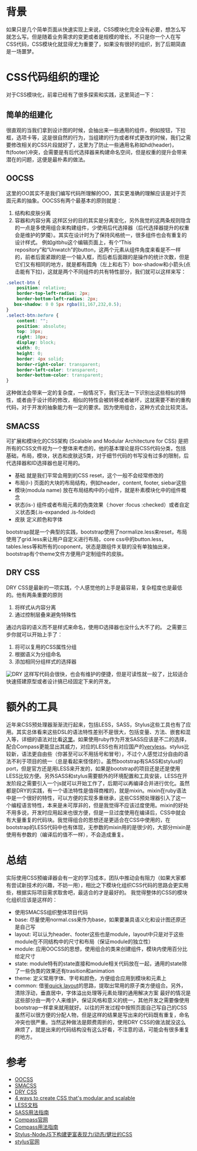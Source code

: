 # 背景

如果只是几个简单页面从快速实现上来说，CSS模块化完全没有必要，想怎么写就怎么写。但是随着业务需求的变更或者是规模的增长，不只是你一个人在写CSS代码，CSS模块化就显得尤为重要了，如果没有很好的组织，到了后期简直是一场噩梦。
# CSS代码组织的理论

对于CSS模块化，前辈已经有了很多探索和实践，这里简述一下：
## 简单的组建化

很直观的当我们拿到设计图的时候，会抽出来一些通用的组件，例如按钮，下拉框，选项卡等，这是很自然的行为，当组建的行为或者样式更改的时候，我们之需要修改相关的CSS片段就好了，这里为了防止一些通用名称如hd(header)，ft(footer)冲突，会需要是有后代选择器来构建命名空间，但是权重的提升会带来潜在的问题，这便是最朴素的做法。
## OOCSS

这里的OO其实不是我们编写代码所理解的OO，其实更准确的理解应该是对于页面元素的抽象。OOCSS有两个最基本的原则就是：
1. 结构和皮肤分离
2. 容器和内容分离
这样区分的目的其实是分离变化，另外我觉的这两条规则隐含的一点是多使用组合来构建组件，少使用后代选择器（后代选择器提升的权重会是维护的梦魇）。其实在设计时为了保持风格统一，很多组件也会有重复的设计样式。
例如gitbhu这个编辑页面上，有个“This repository”和“Unwatch”的button，这两个元素从组件角度来看是不一样的，前者后面紧跟的是一个输入框，而后者后面跟的是操作的统计次数，但是它们又有相同的地方，就是都有圆角（左上和右下）box-shadow和小箭头(点击能有下拉)，这就是两个不同组件的共有特性部分，我们就可以这样来写：

``` css
.select-btn {
    position: relative;
    border-top-left-radius: 2px;
    border-bottom-left-radius: 2px;
   box-shadow: 0 0 5px rgba(81,167,232,0.5);
}
.select-btn:before {
    content: "";
    position: absolute;
    top: 10px;
    right: 10px;
    display: block;
    width: 0;
    height: 0;
    border: 4px solid;
    border-right-color: transparent;
    border-left-color: transparent;
    border-bottom-color: transparent;
}
```

这种做法会带来一定的复杂度，一般情况下，我们无法一下识别出这些相似的特性，或者由于设计师的修改，相似的特性会被转移或者破坏，这就需要不断的重构代码，对于开发的抽象能力有一定的要求。因为使用组合，这种方式会比较灵活。
## SMACSS

可扩展和模块化的CSS架构 (Scalable and Modular Architecture for CSS) 是把所有的CSS文件视为一个整体来考虑的，他的基本理论是将CSS代码分类，包括基础，布局，模块，状态和皮肤这5类，对于细节代码的书写没有过多的限制，后代选择器和ID选择器也是可用的。
- 基础 就是我们平常会用到的CSS reset，这个一般不会经常修改的
- 布局(l-) 页面的大块的布局结构，例如header，content, footer, siebar这些
- 模块(modula name) 放在布局结构中的小组件，就是朴素模块化中的组件概念
- 状态(is-) 组件或者布局元素的伪类效果（:hover :focus :checked）或者自定义状态类(.is-expanded .is-folded)
- 皮肤 定义颜色和字体

bootstrap就是一个典型的实践，bootstrap使用了normalize.less来reset，布局使用了grid.less来让用户自定义进行布局，core css中的button.less，tables.less等和所有的coponent，状态是跟组件关联的没有单独抽出来，bootstrap有个theme文件方便用户定制组件的皮肤。
## DRY CSS

DRY CSS是最新的一项实践，个人感觉他的上手是最容易，复杂程度也是最低的。他有两条重要的原则
1. 将样式从内容分离
2. 通过控制层叠来避免特殊性

通过内容的语义而不是样式来命名，使用ID选择器也没什么大不了的。
之需要三步你就可以开始上手了：
1. 将可以复用的CSS属性分组
2. 根据语义为分组命名
3. 添加相同分组样式的选择器

![DRY](http://media.creativebloq.futurecdn.net/sites/creativebloq.com/files/images/2013/09/drycss.jpg)
这样写代码会很快，也会有维护的便捷，但是可读性就一般了，比较适合快速搭建原型或者设计搞已经固定下来的开发。
# 额外的工具

近年来CSS预处理器渐渐流行起来，包括LESS，SASS，Stylus这些工具也有了应用。其实总体看来这些DSL的语法特性差别不是很大，包括变量、方法、嵌套和混入等，详细的语法对比看[这里](http://www.oschina.net/question/12_44255)。如果使用ruby作为开发SASS应该是不二的选择，配合Compass更能显出其威力，对应的LESS也有对应国产的[veryless](https://github.com/feichang/veryless)。stylus比较新，语法更自由些（你甚至可以不用括号和冒号），不过个人感觉过分自由的语法不利于项目的统一（总是看起来怪怪的）。虽然bootstrap有SASS和stylus的port，但是官方还是用LESS来开发的，如果是bootstrap的项目还是还是使用LESS比较方便。另外SASS和stylus需要额外的环境配置和工具安装，LESS在开发阶段之需要引入一个js就可以开始工作了，后期可以再编译合并进行优化。虽然都是DRY的实践，有一个语法特性是值得商榷的，就是mixin。mixin在ruby语法中是一个很好的特性，可以方便的实现多重继承，这些CSS预处理器引入了这一个编程语言特性，本来是未可厚非的，但是我觉得不应该过度使用。mixin的好处不用多说，开发时应用起来也很方便，但是一旦过度使用在编译后，CSS中就会有大量重复的代码块。我觉得组合的思想还是更适合在CSS中使用的，在bootstrap的LESS代码中也有体现，无参数的mixin用的是很少的，大部分mixin是使用有参数的（编译后的值不一样），不会造成重复。
# 总结

实际使用CSS预编译器会有一定的学习成本，团队中推动会有阻力（如果大家都有尝试新技术的兴趣，不妨一用），相比之下模块化组织CSS代码的思路会更实用些，根据实际项目需求取舍吧，最适合的才是最好的。
我觉得整体的CSS的模块化组织应该是这样的：
- 使用SMACSS组织整体项目代码
- base: 尽量使用normal.css来作为base，如果要兼具语义化和设计图还原还是自己写
- layout: 可以认为header、footer这些也是module，layout中只是对于这些module在不同结构中的尺寸和布局（保证module的独立性）
- module: 应用OOCSS的思想，使用组合的类来创建组件，模块内使用百分比给定尺寸
- state: module特有的state直接和module相关代码放在一起，通用的state除了一些伪类的效果还有trasition和animation
- theme: 定义常用字体、字号和颜色，方便组合应用到模块和元素上
- common: 借鉴[quick layout](https://github.com/zhangxinxu/quickLayout)的思路，提取出常用的原子类方便组合。另外，清除浮动，垂直居中，字体溢出处理等元素处理的通用解决方案
  最好的情况是这些部分由一两个人来维护，保证风格和意义的统一，其他开发之需要像使用bootstrap一样拿来就用就好。以往的开发过程中按照页面自己写自己的CSS虽然可以很方便的分配人物，但是这样的结果是写出来的代码既有重复，命名冲突也很严重。当然这种做法是颇费周折的，使用DRY CSS的做法就没这么麻烦了，就是出来的代码结构没有这么好看，不注意的话，可能会有很多重复的地方。
# 参考
- [OOCSS](http://oocss.org/)
- [SMACSS](http://smacss.com/)
- [DRY CSS](http://www.vanseodesign.com/css/dry-principles/)
- [4 ways to create CSS that's modular and scalable](http://www.creativebloq.com/css3/create-modular-and-scalable-css-9134351)
- [LESS文档](http://lesscss.net/article/home.html)
- [SASS用法指南](http://www.ruanyifeng.com/blog/2012/06/sass.html)
- [Compass官网](http://compass-style.org/)
- [Compass用法指南](http://www.ruanyifeng.com/blog/2012/11/compass.html)
- [Stylus-NodeJS下构建更富表现力/动态/健壮的CSS](http://www.zhangxinxu.com/wordpress/2012/06/stylus-nodejs-expressive-dynamic-robust-css/)
- [stylus官网](http://learnboost.github.io/stylus/)
